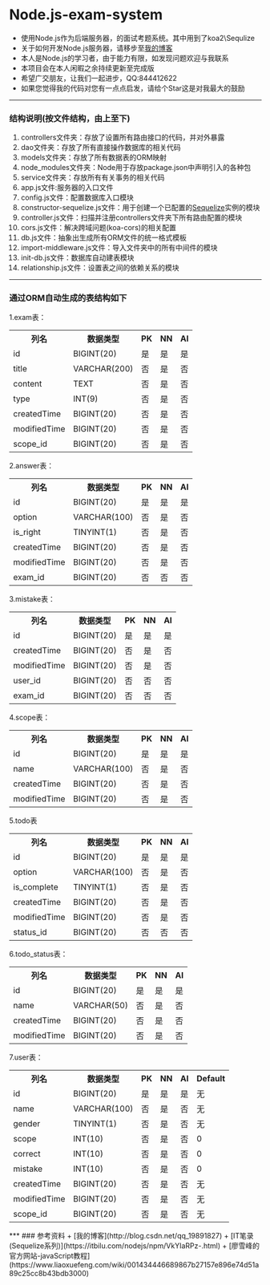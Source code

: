 # Node.js-exam-system
+  使用Node.js作为后端服务器，的面试考题系统。其中用到了koa2\Sequlize
+  关于如何开发Node.js服务器，请移步至[我的博客](http://blog.csdn.net/qq_19891827)
+  本人是Node.js的学习者，由于能力有限，如发现问题欢迎与我联系
+  本项目会在本人闲暇之余持续更新至完成版
+  希望广交朋友，让我们一起进步，QQ:844412622
+  如果您觉得我的代码对您有一点点启发，请给个Star这是对我最大的鼓励
***
###  结构说明(按文件结构，由上至下)
1.  controllers文件夹：存放了设置所有路由接口的代码，并对外暴露
2.  dao文件夹：存放了所有直接操作数据库的相关代码
3.  models文件夹：存放了所有数据表的ORM映射
4.  node_modules文件夹：Node用于存放package.json中声明引入的各种包
5.  service文件夹：存放所有有关事务的相关代码
6.  app.js文件:服务器的入口文件
7.  config.js文件：配置数据库入口模块
8.  constructor-sequelize.js文件：用于创建一个已配置的[Sequelize](https://itbilu.com/nodejs/npm/VkYIaRPz-.html)实例的模块
9.  controller.js文件：扫描并注册controllers文件夹下所有路由配置的模块
10.  cors.js文件：解决跨域问题(koa-cors)的相关配置
12.  db.js文件：抽象出生成所有ORM文件的统一格式模板
13.  import-middleware.js文件：导入文件夹中的所有中间件的模块
14.  init-db.js文件：数据库自动建表模块
15.  relationship.js文件：设置表之间的依赖关系的模块
***
###  通过ORM自动生成的表结构如下
1.exam表：
<table>
  <tr>
    <th>列名</th>
    <th>数据类型</th>
    <th>PK</th>
    <th>NN</th>
    <th>AI</th>
  </tr>
  <tr>
    <td>id</td>
    <td>BIGINT(20)</td>
    <td>是</td>
    <td>是</td>
    <td>是</td>
  </tr>
  <tr>
    <td>title</td>
    <td>VARCHAR(200)</td>
    <td>否</td>
    <td>是</td>
    <td>否</td>
  </tr>
    <tr>
    <td>content</td>
    <td>TEXT</td>
    <td>否</td>
    <td>是</td>
    <td>否</td>
  </tr>
    <tr>
    <td>type</td>
    <td>INT(9)</td>
    <td>否</td>
    <td>是</td>
    <td>否</td>
  </tr>
    <tr>
    <td>createdTime</td>
    <td>BIGINT(20)</td>
    <td>否</td>
    <td>是</td>
    <td>否</td>
  </tr>
    <tr>
    <td>modifiedTime</td>
    <td>BIGINT(20)</td>
    <td>否</td>
    <td>是</td>
    <td>否</td>
  </tr>
    <tr>
    <td>scope_id</td>
    <td>BIGINT(20)</td>
    <td>否</td>
    <td>是</td>
    <td>否</td>
  </tr>
</table>
2.answer表：
<table>
  <tr>
    <th>列名</th>
    <th>数据类型</th>
    <th>PK</th>
    <th>NN</th>
    <th>AI</th>
  </tr>
  <tr>
    <td>id</td>
    <td>BIGINT(20)</td>
    <td>是</td>
    <td>是</td>
    <td>是</td>
  </tr>
  <tr>
    <td>option</td>
    <td>VARCHAR(100)</td>
    <td>否</td>
    <td>是</td>
    <td>否</td>
  </tr>
    <tr>
    <td>is_right</td>
    <td>TINYINT(1)</td>
    <td>否</td>
    <td>是</td>
    <td>否</td>
  </tr>
    <tr>
    <td>createdTime</td>
    <td>BIGINT(20)</td>
    <td>否</td>
    <td>是</td>
    <td>否</td>
  </tr>
    <tr>
    <td>modifiedTime</td>
    <td>BIGINT(20)</td>
    <td>否</td>
    <td>是</td>
    <td>否</td>
  </tr>
    <tr>
    <td>exam_id</td>
    <td>BIGINT(20)</td>
    <td>否</td>
    <td>否</td>
    <td>否</td>
  </tr>
</table>
3.mistake表：
<table>
  <tr>
    <th>列名</th>
    <th>数据类型</th>
    <th>PK</th>
    <th>NN</th>
    <th>AI</th>
  </tr>
  <tr>
    <td>id</td>
    <td>BIGINT(20)</td>
    <td>是</td>
    <td>是</td>
    <td>是</td>
  </tr>
    <tr>
    <td>createdTime</td>
    <td>BIGINT(20)</td>
    <td>否</td>
    <td>是</td>
    <td>否</td>
  </tr>
    <tr>
    <td>modifiedTime</td>
    <td>BIGINT(20)</td>
    <td>否</td>
    <td>是</td>
    <td>否</td>
  </tr>
    <tr>
    <td>user_id</td>
    <td>BIGINT(20)</td>
    <td>否</td>
    <td>否</td>
    <td>否</td>
  </tr>
  <tr>
    <td>exam_id</td>
    <td>BIGINT(20)</td>
    <td>否</td>
    <td>否</td>
    <td>否</td>
  </tr>
</table>
4.scope表：
<table>
  <tr>
    <th>列名</th>
    <th>数据类型</th>
    <th>PK</th>
    <th>NN</th>
    <th>AI</th>
  </tr>
  <tr>
    <td>id</td>
    <td>BIGINT(20)</td>
    <td>是</td>
    <td>是</td>
    <td>是</td>
  </tr>
  <tr>
    <td>name</td>
    <td>VARCHAR(100)</td>
    <td>否</td>
    <td>是</td>
    <td>否</td>
  </tr>
    <tr>
    <td>createdTime</td>
    <td>BIGINT(20)</td>
    <td>否</td>
    <td>是</td>
    <td>否</td>
  </tr>
    <tr>
    <td>modifiedTime</td>
    <td>BIGINT(20)</td>
    <td>否</td>
    <td>是</td>
    <td>否</td>
  </tr>
</table>
5.todo表
<table>
  <tr>
    <th>列名</th>
    <th>数据类型</th>
    <th>PK</th>
    <th>NN</th>
    <th>AI</th>
  </tr>
  <tr>
    <td>id</td>
    <td>BIGINT(20)</td>
    <td>是</td>
    <td>是</td>
    <td>是</td>
  </tr>
  <tr>
    <td>option</td>
    <td>VARCHAR(100)</td>
    <td>否</td>
    <td>是</td>
    <td>否</td>
  </tr>
    <tr>
    <td>is_complete</td>
    <td>TINYINT(1)</td>
    <td>否</td>
    <td>是</td>
    <td>否</td>
  </tr>
    <tr>
    <td>createdTime</td>
    <td>BIGINT(20)</td>
    <td>否</td>
    <td>是</td>
    <td>否</td>
  </tr>
    <tr>
    <td>modifiedTime</td>
    <td>BIGINT(20)</td>
    <td>否</td>
    <td>是</td>
    <td>否</td>
  </tr>
    <tr>
    <td>status_id</td>
    <td>BIGINT(20)</td>
    <td>否</td>
    <td>否</td>
    <td>否</td>
  </tr>
</table>
6.todo_status表：
<table>
  <tr>
    <th>列名</th>
    <th>数据类型</th>
    <th>PK</th>
    <th>NN</th>
    <th>AI</th>
  </tr>
  <tr>
    <td>id</td>
    <td>BIGINT(20)</td>
    <td>是</td>
    <td>是</td>
    <td>是</td>
  </tr>
  <tr>
    <td>name</td>
    <td>VARCHAR(50)</td>
    <td>否</td>
    <td>是</td>
    <td>否</td>
  </tr>
    <tr>
    <td>createdTime</td>
    <td>BIGINT(20)</td>
    <td>否</td>
    <td>是</td>
    <td>否</td>
  </tr>
    <tr>
    <td>modifiedTime</td>
    <td>BIGINT(20)</td>
    <td>否</td>
    <td>是</td>
    <td>否</td>
  </tr>
</table>
7.user表：
<table>
  <tr>
    <th>列名</th>
    <th>数据类型</th>
    <th>PK</th>
    <th>NN</th>
    <th>AI</th>
    <th>Default</th>
  </tr>
  <tr>
    <td>id</td>
    <td>BIGINT(20)</td>
    <td>是</td>
    <td>是</td>
    <td>是</td>
    <td>无</td>
  </tr>
  <tr>
    <td>name</td>
    <td>VARCHAR(100)</td>
    <td>否</td>
    <td>是</td>
    <td>否</td>
     <td>无</td>
  </tr>
    <tr>
    <td>gender</td>
    <td>TINYINT(1)</td>
    <td>否</td>
    <td>是</td>
    <td>否</td>
    <td>无</td>
  </tr>
    <tr>
    <td>scope</td>
    <td>INT(10)</td>
    <td>否</td>
    <td>是</td>
    <td>否</td>
    <td>0</td>
  </tr>
  <tr>
    <td>correct</td>
    <td>INT(10)</td>
    <td>否</td>
    <td>是</td>
    <td>否</td>
    <td>0</td>
  </tr>
  <tr>
    <td>mistake</td>
    <td>INT(10)</td>
    <td>否</td>
    <td>是</td>
    <td>否</td>
    <td>0</td>
  </tr>
    <tr>
    <td>createdTime</td>
    <td>BIGINT(20)</td>
    <td>否</td>
    <td>是</td>
    <td>否</td>
    <td>无</td>
  </tr>
    <tr>
    <td>modifiedTime</td>
    <td>BIGINT(20)</td>
    <td>否</td>
    <td>是</td>
    <td>否</td>
    <td>无</td>
  </tr>
    <tr>
    <td>scope_id</td>
    <td>BIGINT(20)</td>
    <td>否</td>
    <td>是</td>
    <td>否</td>
    <td>无</td>
  </tr>
</table>
***
### 参考资料
+  [我的博客](http://blog.csdn.net/qq_19891827)
+  [IT笔录(Sequelize系列)](https://itbilu.com/nodejs/npm/VkYIaRPz-.html)
+  [廖雪峰的官方网站-javaScript教程](https://www.liaoxuefeng.com/wiki/001434446689867b27157e896e74d51a89c25cc8b43bdb3000)

